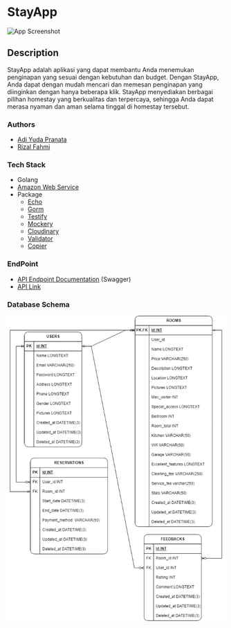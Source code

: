 
# StayApp

![App Screenshot](https://via.placeholder.com/468x300?text=App+Screenshot+Here)

## Description

StayApp adalah aplikasi yang dapat membantu Anda menemukan penginapan yang sesuai dengan kebutuhan dan budget. Dengan StayApp, Anda dapat dengan mudah mencari dan memesan penginapan yang diinginkan dengan hanya beberapa klik. StayApp menyediakan berbagai pilihan homestay yang berkualitas dan terpercaya, sehingga Anda dapat merasa nyaman dan aman selama tinggal di homestay tersebut.

### Authors

- [Adi Yuda Pranata](https://github.com/Adiyuda123)
- [Rizal Fahmi](https://github.com/rizal-fahmi)

### Tech Stack

- Golang
- [Amazon Web Service](https://aws.amazon.com/)
- Package
  - [Echo](https://echo.labstack.com/)
  - [Gorm](https://gorm.io/)
  - [Testify](https://github.com/stretchr/testify)
  - [Mockery](https://github.com/vektra/mockery)
  - [Cloudinary](https://github.com/cloudinary/cloudinary-go)
  - [Validator](https://github.com/go-playground/validator)
  - [Copier](https://github.com/jinzhu/copier)

### EndPoint

- [API Endpoint Documentation](https://app.swaggerhub.com/apis-docs/ADIYUDAPRANATA/Dashboard/1.0.0) (Swagger)
- [API Link](http://54.255.147.31)

### Database Schema

![ERD](https://raw.githubusercontent.com/Grou-Project-5/StayApp-API/main/images/ERD%20(1).jpg)
